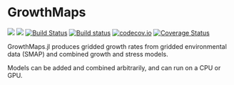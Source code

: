 # GrowthMaps

[![](https://img.shields.io/badge/docs-stable-blue.svg)](https://rafaqz.github.io/GrowthMaps.jl/stable)
[![](https://img.shields.io/badge/docs-dev-blue.svg)](https://rafaqz.github.io/GrowthMaps.jl/dev)
[![Build Status](https://travis-ci.org/rafaqz/GrowthMaps.jl.svg?branch=master)](https://travis-ci.org/rafaqz/GrowthMaps.jl)
[![Build status](https://ci.appveyor.com/api/projects/status/dpf055yo50y21g1v?svg=true)](https://ci.appveyor.com/project/rafaqz/growthraates-jl)
[![codecov.io](http://codecov.io/github/rafaqz/GrowthMaps.jl/coverage.svg?branch=master)](http://codecov.io/github/rafaqz/GrowthMaps.jl?branch=master)
[![Coverage Status](https://coveralls.io/repos/rafaqz/GrowthMaps.jl/badge.svg?branch=master&service=github)](https://coveralls.io/github/rafaqz/GrowthMaps.jl?branch=master)

GrowthMaps.jl produces gridded growth rates from gridded environmental data
(SMAP) and combined growth and stress models.

Models can be added and combined arbitrarily, and can run on a CPU or GPU.
